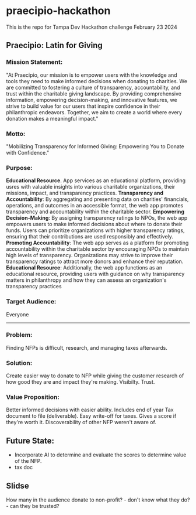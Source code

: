 # praecipio-hackathon
This is the repo for Tampa Dev Hackathon challenge February 23 2024

## Praecipio: Latin for Giving

### Mission Statement:
"At Praecipio, our mission is to empower users with the knowledge and tools they need to make informed decisions when donating to charities. We are committed to fostering a culture of transparency, accountability, and trust within the charitable giving landscape. By providing comprehensive information, empowering decision-making, and innovative features, we strive to build value for our users that inspire confidence in their philanthropic endeavors. Together, we aim to create a world where every donation makes a meaningful impact."

### Motto:
"Mobilizing Transparency for Informed Giving: Empowering You to Donate with Confidence."

### Purpose:
**Educational Resource**. App services as an educational platform, providing usres with valuable insights into various charitable organizations, their missions, impact, and transparency practices.
**Transparency and Accountability**: By aggregating and presenting data on charities' financials, operations, and outcomes in an accessible format, the web app promotes transparency and accountability within the charitable sector.
**Empowering Decision-Making**: By assigning transparency ratings to NPOs, the web app empowers users to make informed decisions about where to donate their funds. Users can prioritize organizations with higher transparency ratings, ensuring that their contributions are used responsibly and effectively.
**Promoting Accountability**: The web app serves as a platform for promoting accountability within the charitable sector by encouraging NPOs to maintain high levels of transparency. Organizations may strive to improve their transparency ratings to attract more donors and enhance their reputation.
**Educational Resource**: Additionally, the web app functions as an educational resource, providing users with guidance on why transparency matters in philanthropy and how they can assess an organization's transparency practices

### Target Audience: 
Everyone

---
### Problem: 
Finding NFPs is difficult, research, and managing taxes afterwards.

### Solution: 
Create easier way to donate to NFP while giving the customer research of how good they are and impact they're making. Visibilty. Trust.

### Value Proposition: 
Better informed decisions with easier ability. Includes end of year Tax document to file (deliverable). Easy write-off for taxes. Gives a score if they're worth it. Discoverability of other NFP weren't aware of.


## Future State: 
- Incorporate AI to determine and evaluate the scores to determine value of the NFP.
- tax doc

## Slidse
How many in the audience donate to non-profit? 
	- don't know what they do?
	- can they be trusted?
